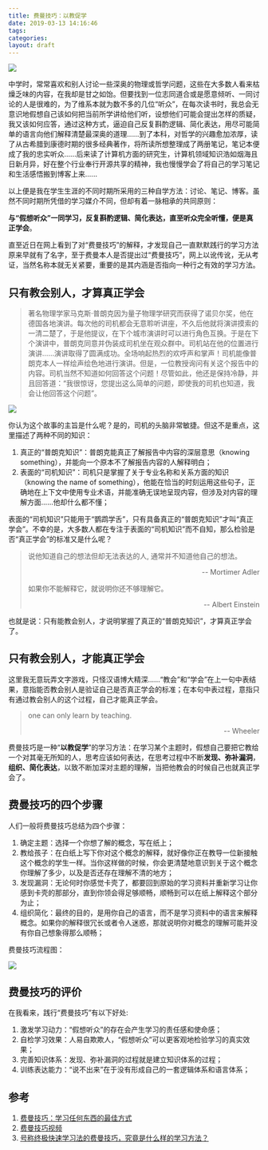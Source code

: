 ```yaml
---
title: 费曼技巧：以教促学
date: 2019-03-13 14:16:46
tags: 
categories: 
layout: draft
---
```


![](https://likeitea-1257692904.cos.ap-guangzhou.myqcloud.com/liketea_blog/20190314143604.png)

中学时，常常喜欢和别人讨论一些深奥的物理或哲学问题，这些在大多数人看来枯燥乏味的内容，在我却是甘之如饴。但要找到一位志同道合或是愿意倾听、一同讨论的人是很难的，为了维系本就为数不多的几位“听众”，在每次读书时，我总会无意识地假想自己该如何把当前所学讲给他们听，设想他们可能会提出怎样的质疑，我又该如何应答，通过这种方式，逼迫自己反复斟酌逻辑、简化表达，用尽可能简单的语言向他们解释清楚最深奥的道理......到了本科，对哲学的兴趣愈加浓厚，读了从古希腊到康德时期的很多经典著作，将所读所想整理成了两册笔记，笔记本便成了我的忠实听众......后来读了计算机方面的研究生，计算机领域知识浩如烟海且日新月异，好在整个行业奉行开源共享的精神，我也慢慢学会了将自己的学习笔记和生活感悟搬到博客上来......

以上便是我在学生生涯的不同时期所采用的三种自学方法：讨论、笔记、博客。虽然不同时期所凭借的学习媒介不同，但却有着一脉相承的共同原则：

**与“假想听众”一同学习，反复斟酌逻辑、简化表达，直至听众完全听懂，便是真正学会**。

直至近日在网上看到了对“费曼技巧”的解释，才发现自己一直默默践行的学习方法原来早就有了名字，至于费曼本人是否提出过“费曼技巧”，网上以讹传讹，无从考证，当然名称本就无关紧要，重要的是其内涵是否指向一种行之有效的学习方法。

## 只有教会别人，才算真正学会
> 著名物理学家马克斯·普朗克因为量子物理学研究而获得了诺贝尔奖，他在德国各地演讲。每次他的司机都会无意聆听讲座，不久后他就将演讲摸索的一清二楚了，于是他提议，在下个城市演讲时可以进行角色互换。于是在下个演讲中，普朗克同意并伪装成司机坐在观众群中。司机站在他的位置进行演讲……演讲取得了圆满成功。全场响起热烈的欢呼声和掌声！司机能像普朗克本人一样绘声绘色地进行演讲。但是，一位教授询问有关这个报告中的内容。司机当然不知道如何回答这个问题！尽管如此，他还是保持冷静，并且回答道：“我很惊讶，您提出这么简单的问题，即使我的司机也知道，我会让他回答这个问题”。

![](https://likeitea-1257692904.cos.ap-guangzhou.myqcloud.com/liketea_blog/20190314142442.png)

你认为这个故事的主旨是什么呢？是的，司机的头脑非常敏捷。但这不是重点，这里描述了两种不同的知识：

1. 真正的“普朗克知识”：普朗克能真正了解报告中内容的深层意思（knowing something），并能向一个原本不了解报告内容的人解释明白；
2. 表面的“司机知识”：司机只是掌握了关于专业名称和关系方面的知识（knowing the name of something），他能在恰当的时刻运用这些句子，正确地在上下文中使用专业术语，并能准确无误地呈现内容，但涉及对内容的理解方面......他却什么都不懂；

表面的“司机知识”只能用于“鹦鹉学舌”，只有具备真正的“普朗克知识”才叫“真正学会”。不幸的是，大多数人都在专注于表面的“司机知识”而不自知，那么检验是否“真正学会”的标准又是什么呢？

> 说他知道自己的想法但却无法表达的人, 通常并不知道他自己的想法。 
> <p align="right">-- Mortimer Adler</p> 
> 如果你不能解释它，就说明你还不够理解它。
> <p align="right">-- Albert Einstein</p>

也就是说：只有能教会别人，才说明掌握了真正的“普朗克知识”，才算真正学会了。

## 只有教会别人，才能真正学会
这里我无意玩弄文字游戏，只怪汉语博大精深......“教会”和“学会”在上一句中表结果，意指能否教会别人是验证自己是否真正学会的标准；在本句中表过程，意指只有通过教会别人的这个过程，自己才能真正学会。

> one can only learn by teaching.
> <p align="right"> -- Wheeler</p> 

费曼技巧是一种“**以教促学**”的学习方法：在学习某个主题时，假想自己要把它教给一个对其毫无所知的人，思考应该如何表达，在思考过程中不断**发现、弥补漏洞**，**组织、简化表达**，以致不断加深对主题的理解，当把他教会的时候自己也就真正学会了。

## 费曼技巧的四个步骤
人们一般将费曼技巧总结为四个步骤：

1. 确定主题：选择一个你想了解的概念，写在纸上；
2. 教给孩子：在白纸上写下你对这个概念的解释，就好像你正在教导一位新接触这个概念的学生一样。当你这样做的时候，你会更清楚地意识到关于这个概念你理解了多少，以及是否还存在理解不清的地方；
3. 发现漏洞：无论何时你感觉卡壳了，都要回到原始的学习资料并重新学习让你感到卡壳的那部分，直到你领会得足够顺畅，顺畅到可以在纸上解释这个部分为止；
4. 组织简化：最终的目的，是用你自己的语言，而不是学习资料中的语言来解释概念。如果你的解释很冗长或者令人迷惑，那就说明你对概念的理解可能并没有你自己想象得那么顺畅；

费曼技巧流程图：

![](https://likeitea-1257692904.cos.ap-guangzhou.myqcloud.com/liketea_blog/20190314142458.png)

## 费曼技巧的评价
在我看来，践行“费曼技巧”有以下好处:

1. 激发学习动力：“假想听众”的存在会产生学习的责任感和使命感；
2. 自检学习效果：人易自欺欺人，“假想听众”可以更客观地检验学习的真实效果；
3. 完善知识体系：发现、弥补漏洞的过程就是建立知识体系的过程；
4. 训练表达能力：“说不出来”在于没有形成自己的一套逻辑体系和语言体系；


## 参考
1. [费曼技巧：学习任何东西的最佳方式](https://fs.blog/2012/04/feynman-technique/)
2. [费曼技巧视频](https://www.godic.net/webting/videoplay?order=0&id=b03ddc6a-7845-11e8-b55b-000c29ffef9b)
3. [号称终极快速学习法的费曼技巧，究竟是什么样的学习方法？](https://www.zhihu.com/question/20576786)